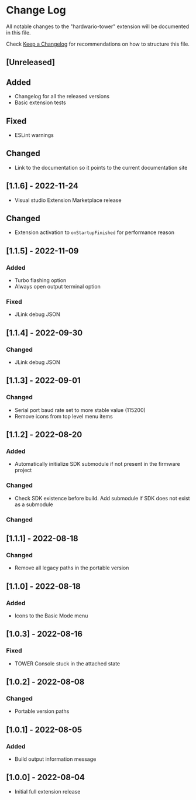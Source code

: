 # Change Log

All notable changes to the "hardwario-tower" extension will be documented in this file.

Check [Keep a Changelog](http://keepachangelog.com/) for recommendations on how to structure this file.

## [Unreleased]

## Added

- Changelog for all the released versions
- Basic extension tests

## Fixed

- ESLint warnings

## Changed

- Link to the documentation so it points to the current documentation site

## [1.1.6] - 2022-11-24

- Visual studio Extension Marketplace release

## Changed 

- Extension activation to `onStartupFinished` for performance reason

## [1.1.5] - 2022-11-09

### Added

- Turbo flashing option
- Always open output terminal option

### Fixed

- JLink debug JSON

## [1.1.4] - 2022-09-30

### Changed

- JLink debug JSON

## [1.1.3] - 2022-09-01

### Changed

- Serial port baud rate set to more stable value (115200)
- Remove icons from top level menu items

## [1.1.2] - 2022-08-20

### Added

- Automatically initialize SDK submodule if not present in the firmware project

### Changed

- Check SDK existence before build. Add submodule if SDK does not exist as a submodule

### Changed

## [1.1.1] - 2022-08-18

### Changed

- Remove all legacy paths in the portable version

## [1.1.0] - 2022-08-18

### Added

- Icons to the Basic Mode menu

## [1.0.3] - 2022-08-16

### Fixed

- TOWER Console stuck in the attached state

## [1.0.2] - 2022-08-08

### Changed

- Portable version paths

## [1.0.1] - 2022-08-05

### Added

- Build output information message

## [1.0.0] - 2022-08-04

- Initial full extension release